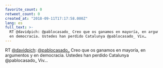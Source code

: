 ```yaml
---
favorite_count: 0
retweet_count: 0
created_at: "2018-09-11T17:17:58.000Z"
lang: es
full_text: >-
  RT @davidpich: @pablocasado_ Creo que os ganamos en mayoría, en argumentos y
  en democracia. Ustedes han perdido Catalunya @pablocasado_ Viv…
---
```


RT [@davidpich](https://twitter.com/davidpich):
[@pablocasado\_](https://twitter.com/pablocasado_) Creo que os ganamos en
mayoría, en argumentos y en democracia. Ustedes han perdido Catalunya
@pablocasado\_ Viv…
